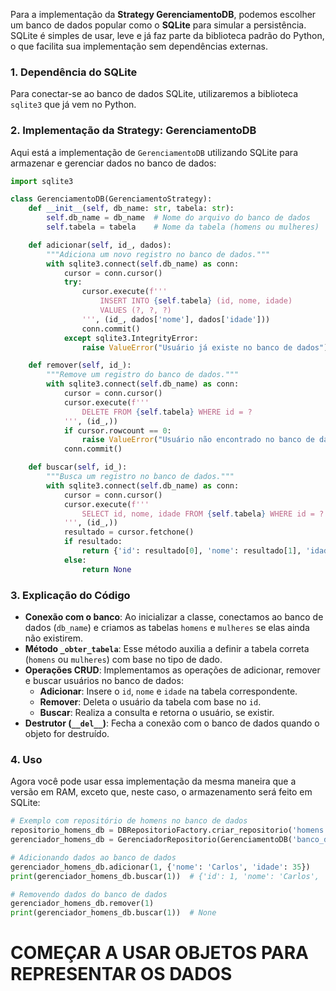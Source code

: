 Para a implementação da **Strategy GerenciamentoDB**, podemos escolher um banco de dados popular como o **SQLite** para simular a persistência. SQLite é simples de usar, leve e já faz parte da biblioteca padrão do Python, o que facilita sua implementação sem dependências externas.

### 1. **Dependência do SQLite**

Para conectar-se ao banco de dados SQLite, utilizaremos a biblioteca `sqlite3` que já vem no Python.

### 2. **Implementação da Strategy: GerenciamentoDB**

Aqui está a implementação de `GerenciamentoDB` utilizando SQLite para armazenar e gerenciar dados no banco de dados:

```Python
import sqlite3

class GerenciamentoDB(GerenciamentoStrategy):
    def __init__(self, db_name: str, tabela: str):
        self.db_name = db_name  # Nome do arquivo do banco de dados
        self.tabela = tabela    # Nome da tabela (homens ou mulheres)

    def adicionar(self, id_, dados):
        """Adiciona um novo registro no banco de dados."""
        with sqlite3.connect(self.db_name) as conn:
            cursor = conn.cursor()
            try:
                cursor.execute(f'''
                    INSERT INTO {self.tabela} (id, nome, idade)
                    VALUES (?, ?, ?)
                ''', (id_, dados['nome'], dados['idade']))
                conn.commit()
            except sqlite3.IntegrityError:
                raise ValueError("Usuário já existe no banco de dados")

    def remover(self, id_):
        """Remove um registro do banco de dados."""
        with sqlite3.connect(self.db_name) as conn:
            cursor = conn.cursor()
            cursor.execute(f'''
                DELETE FROM {self.tabela} WHERE id = ?
            ''', (id_,))
            if cursor.rowcount == 0:
                raise ValueError("Usuário não encontrado no banco de dados")
            conn.commit()

    def buscar(self, id_):
        """Busca um registro no banco de dados."""
        with sqlite3.connect(self.db_name) as conn:
            cursor = conn.cursor()
            cursor.execute(f'''
                SELECT id, nome, idade FROM {self.tabela} WHERE id = ?
            ''', (id_,))
            resultado = cursor.fetchone()
            if resultado:
                return {'id': resultado[0], 'nome': resultado[1], 'idade': resultado[2]}
            else:
                return None
```

### 3. **Explicação do Código**

- **Conexão com o banco**: Ao inicializar a classe, conectamos ao banco de dados (`db_name`) e criamos as tabelas `homens` e `mulheres` se elas ainda não existirem.
- **Método `_obter_tabela`**: Esse método auxilia a definir a tabela correta (`homens` ou `mulheres`) com base no tipo de dado.
- **Operações CRUD**: Implementamos as operações de adicionar, remover e buscar usuários no banco de dados:
    - **Adicionar**: Insere o `id`, `nome` e `idade` na tabela correspondente.
    - **Remover**: Deleta o usuário da tabela com base no `id`.
    - **Buscar**: Realiza a consulta e retorna o usuário, se existir.
- **Destrutor (`__del__`)**: Fecha a conexão com o banco de dados quando o objeto for destruído.

### 4. **Uso**

Agora você pode usar essa implementação da mesma maneira que a versão em RAM, exceto que, neste caso, o armazenamento será feito em SQLite:

```Python
# Exemplo com repositório de homens no banco de dados
repositorio_homens_db = DBRepositorioFactory.criar_repositorio('homens')
gerenciador_homens_db = GerenciadorRepositorio(GerenciamentoDB('banco_de_dados.db', 'homens'))

# Adicionando dados ao banco de dados
gerenciador_homens_db.adicionar(1, {'nome': 'Carlos', 'idade': 35})
print(gerenciador_homens_db.buscar(1))  # {'id': 1, 'nome': 'Carlos', 'idade': 35}

# Removendo dados do banco de dados
gerenciador_homens_db.remover(1)
print(gerenciador_homens_db.buscar(1))  # None
```

# COMEÇAR A USAR OBJETOS PARA REPRESENTAR OS DADOS
